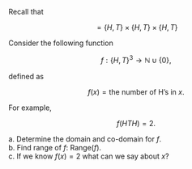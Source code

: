 Recall that

```math
= \{H,T\} \times \{H,T\} \times \{H,T\}
```

Consider the following function

```math
f: \{H,T\}^3 \longrightarrow \mathbb{N} \cup \{0\},
```

defined as

```math
f(x)=\text{the number of H's in $x$}.
```

For example,

```math
f(HTH)=2.
```

a. Determine the domain and co-domain for $`f`$.  
b. Find range of $`f`$: Range($`f`$).  
c. If we know $`f(x)=2`$ what can we say about $`x`$?